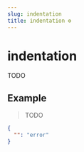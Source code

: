 ```yaml
---
slug: indentation
title: indentation ⚙️
---
```

# indentation
TODO

## Example
> TODO
```json
{
  "": "error"
}
```

